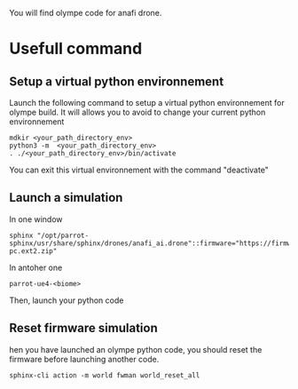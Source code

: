 You will find olympe code for anafi drone.

# Usefull command

## Setup a virtual python environnement

Launch the following command to setup a virtual python environnement for olympe build. It will allows you to avoid to change your current python environnement

```
mdkir <your_path_directory_env>
python3 -m  <your_path_directory_env>
. ./<your_path_directory_env>/bin/activate
```

You can exit this virtual environnement with the command "deactivate"

## Launch a simulation

In one window

```
sphinx "/opt/parrot-sphinx/usr/share/sphinx/drones/anafi_ai.drone"::firmware="https://firmware.parrot.com/Versions/anafi2/pc/%23latest/images/anafi2-pc.ext2.zip"
```

In antoher one

```
parrot-ue4-<biome>
```

Then, launch your python code


## Reset firmware simulation

hen you have launched an olympe python code, you should reset the firmware before launching another code.

```
sphinx-cli action -m world fwman world_reset_all
```
